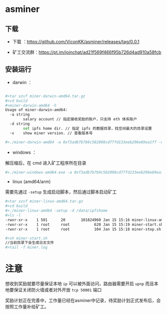 # asminer

## 下载

* 下载 ：https://github.com/ViconKK/asminer/releases/tag/0.0.1

* 矿工交流群：https://pt.im/joinchat/ad21f569f466f95b726d4ad910a58fcb
## 安装运行

* darwin ：
```bash

#>tar xzvf miner-darwin-amd64.tar.gz
#>cd build
#>miner-darwin-amd64 -h
Usage of miner-darwin-amd64:
  -a string
    	salary account // 指定接收奖励的账户，只支持 eth 体系账户
  -d string
    	set ipfs home dir. // 指定 ipfs 的数据目录，找空间最大的目录设置
  -v	show miner version. // 查看版本号

#>./miner-darwin-amd64 -a 0xf3adb7b7b9c582098cd77fd133eeb296e69ea1ff -d /data/ipfshome
```

* windows ：

解压缩后，在 cmd 进入矿工程序所在目录

```bash
#>./miner-windows-amd64.exe -a 0xf3adb7b7b9c582098cd77fd133eeb296e69ea1ff -d d:/ipfshome
```

* linux (amd64/arm)

需要先通过 `-setup` 生成启动脚本，然后通过脚本启动矿工

```bash
#>tar xzvf miner-linux-amd64.tar.gz
#>cd build
#>./miner-linux-amd64 -setup -d /data/ipfshome
#>ls -l
-rwxr-xr-x    1 501      20       101824960 Jan 15 15:16 miner-linux-amd64
-rwxr-xr-x    1 root     root           620 Jan 15 15:19 miner-start.sh
-rwxr-xr-x    1 root     root           104 Jan 15 15:18 miner-stop.sh

#>sh miner-start.sh
//当前目录下会生成日志文件
#>tail -f miner.log
```

# 注意

想收到奖励就要尽量保证本地 `ip` 可以被外面访问，路由器需要开启 `upnp` 而且本地要保证关闭防火墙或者对外开放 `tcp 50001` 端口

奖励计划正在完善中，工作量已经在asminer中记录，待奖励计划正式发布后，会按照工作量补给矿工。
